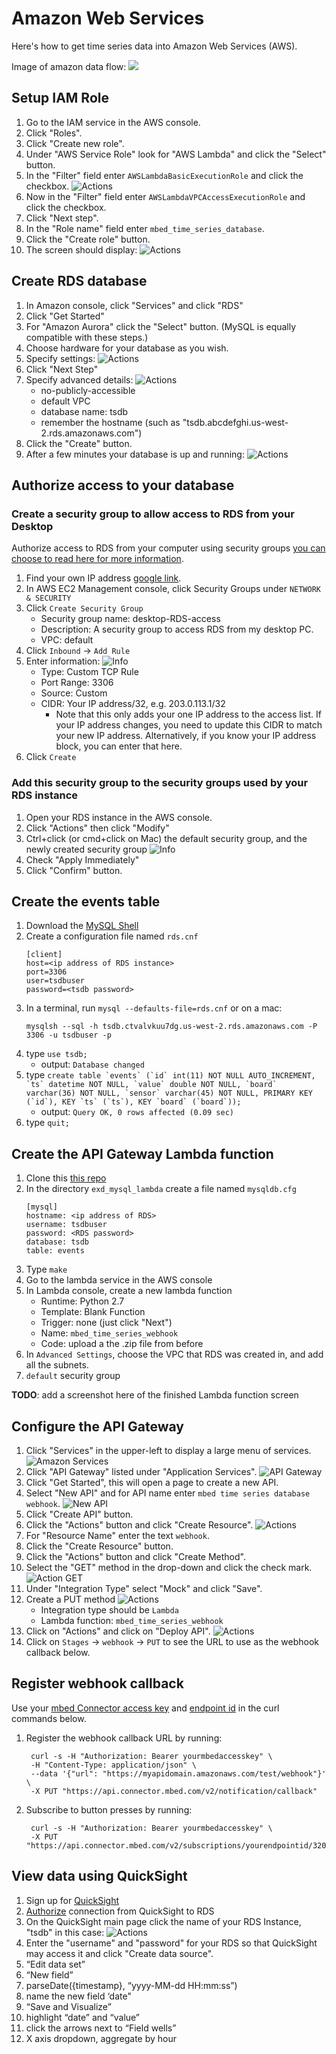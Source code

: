 # Amazon Web Services

Here's how to get time series data into Amazon Web Services (AWS).

Image of amazon data flow: ![](aws_flow.svg)

## Setup IAM Role

1. Go to the IAM service in the AWS console.
1. Click "Roles".
1. Click "Create new role".
1. Under "AWS Service Role" look for "AWS Lambda" and click the "Select" button. 
1. In the "Filter" field enter `AWSLambdaBasicExecutionRole` and click the checkbox. ![Actions](screenshots/amazon/attach_policy.png)
1. Now in the "Filter" field enter `AWSLambdaVPCAccessExecutionRole` and click the checkbox.
1. Click "Next step".
1. In the "Role name" field enter `mbed_time_series_database`.
1. Click the "Create role" button.
1. The screen should display: ![Actions](screenshots/amazon/aim_role_finish.png)

## Create RDS database

1. In Amazon console, click "Services" and click "RDS"
1. Click "Get Started"
1. For "Amazon Aurora" click the "Select" button. (MySQL is equally compatible with these steps.)
1. Choose hardware for your database as you wish.
1. Specify settings: ![Actions](screenshots/amazon/rds_db_details.png)
1. Click "Next Step"
1. Specify advanced details: ![Actions](screenshots/amazon/rds_db_advanced_details.png)
    * no-publicly-accessible
    * default VPC
    * database name: tsdb
    * remember the hostname (such as "tsdb.abcdefghi.us-west-2.rds.amazonaws.com")
1. Click the "Create" button.
1. After a few minutes your database is up and running: ![Actions](screenshots/amazon/rds_database_created.png)
   
## Authorize access to your database

### Create a security group to allow access to RDS from your Desktop

Authorize access to RDS from your computer using security groups [you can choose to read here for more information](http://docs.aws.amazon.com/AmazonRDS/latest/UserGuide/USER_WorkingWithSecurityGroups.html).

1. Find your own IP address [google link](https://www.google.com/search?q=my+ip+address).
1. In AWS EC2 Management console, click Security Groups under `NETWORK & SECURITY`
1. Click `Create Security Group`
    * Security group name: desktop-RDS-access
    * Description: A security group to access RDS from my desktop PC.
    * VPC: default
1. Click `Inbound` -> `Add Rule`
1. Enter information: ![Info](screenshots/amazon/security_group.png)
    * Type: Custom TCP Rule
    * Port Range: 3306
    * Source: Custom
    * CIDR: Your IP address/32, e.g. 203.0.113.1/32
        * Note that this only adds your one IP address to the access list.  If your IP address changes, you need to update this CIDR to match your new IP address.  Alternatively, if you know your IP address block, you can enter that here.
1. Click `Create`

### Add this security group to the security groups used by your RDS instance

1. Open your RDS instance in the AWS console.
1. Click "Actions" then click "Modify"
1. Ctrl+click (or cmd+click on Mac) the default security group, and the newly created security group ![Info](screenshots/amazon/rds_network_security.png)
1. Check "Apply Immediately"
1. Click "Confirm" button.

## Create the events table

1. Download the [MySQL Shell](https://dev.mysql.com/downloads/shell/)
1. Create a configuration file named `rds.cnf`
   ```
   [client]
   host=<ip address of RDS instance>
   port=3306
   user=tsdbuser
   password=<tsdb password>
   ```
1. In a terminal, run `mysql --defaults-file=rds.cnf` or on a mac: 
   ```
   mysqlsh --sql -h tsdb.ctvalvkuu7dg.us-west-2.rds.amazonaws.com -P 3306 -u tsdbuser -p
   ```
1. type `use tsdb;`
    * output: `Database changed`
1. type ```create table `events` (`id` int(11) NOT NULL AUTO_INCREMENT, `ts` datetime NOT NULL, `value` double NOT NULL, `board` varchar(36) NOT NULL, `sensor` varchar(45) NOT NULL, PRIMARY KEY (`id`), KEY `ts` (`ts`), KEY `board` (`board`));```
    * output: `Query OK, 0 rows affected (0.09 sec)`
1. type `quit;`

## Create the API Gateway Lambda function

1. Clone this [this repo](https://github.com/ARMmbed/exd_mysql_lambda)
1. In the directory `exd_mysql_lambda` create a file named `mysqldb.cfg`
   ```
   [mysql]
   hostname: <ip address of RDS>
   username: tsdbuser
   password: <RDS password>
   database: tsdb
   table: events
   ```
1. Type `make`
1. Go to the lambda service in the AWS console
1. In Lambda console, create a new lambda function
    * Runtime: Python 2.7
    * Template: Blank Function
    * Trigger: none (just click "Next")
    * Name: `mbed_time_series_webhook`
    * Code: upload a the .zip file from before
1. In `Advanced Settings`, choose the VPC that RDS was created in, and add all the subnets.
1. `default` security group

**TODO**: add a screenshot here of the finished Lambda function screen

## Configure the API Gateway

1. Click "Services" in the upper-left to display a large menu of services. ![Amazon Services](screenshots/amazon/aws_services.png)
1. Click "API Gateway" listed under "Application Services". ![API Gateway](screenshots/amazon/app_services.png)
1. Click "Get Started", this will open a page to create a new API.
1. Select "New API" and for API name enter `mbed time series database webhook`. ![New API](screenshots/amazon/create_new_api2.png)
1. Click "Create API" button.
1. Click the "Actions" button and click "Create Resource". ![Actions](screenshots/amazon/api_actions.png)
1. For "Resource Name" enter the text `webhook`.
1. Click the "Create Resource" button.
1. Click the "Actions" button and click "Create Method".
1. Select the "GET" method in the drop-down and click the check mark. ![Action GET](screenshots/amazon/api_methods.png)
1. Under "Integration Type" select "Mock" and click "Save".
1. Create a PUT method ![Actions](screenshots/amazon/api_put_setup.png)
    * Integration type should be `Lambda`
    * Lambda function: `mbed_time_series_webhook`
1. Click on "Actions" and click on "Deploy API". ![Actions](screenshots/amazon/deploy_api.png)
1. Click on `Stages` -> `webhook` -> `PUT` to see the URL to use as the webhook callback below.


## Register webhook callback

Use your [mbed Connector access key](https://connector.mbed.com/#accesskeys) and [endpoint id](https://connector.mbed.com/#endpoints) in the curl commands below.

1. Register the webhook callback URL by running:

        curl -s -H "Authorization: Bearer yourmbedaccesskey" \
        -H "Content-Type: application/json" \
        --data '{"url": "https://myapidomain.amazonaws.com/test/webhook"}' \
        -X PUT "https://api.connector.mbed.com/v2/notification/callback"

1. Subscribe to button presses by running:

        curl -s -H "Authorization: Bearer yourmbedaccesskey" \
        -X PUT "https://api.connector.mbed.com/v2/subscriptions/yourendpointid/3200/0/5501/"


## View data using QuickSight

1. Sign up for [QuickSight](https://quicksight.aws/)
1. [Authorize](http://docs.aws.amazon.com/quicksight/latest/user/enabling-access-rds.html) connection from QuickSight to RDS
1. On the QuickSight main page click the name of your RDS Instance, "tsdb" in this case: ![Actions](screenshots/amazon/quicksight_main.png)
1. Enter the "username" and "password" for your RDS so that QuickSight may access it and click "Create data source".
1. “Edit data set”
1. “New field”
1. parseDate({timestamp}, “yyyy-MM-dd HH:mm:ss”)
1. name the new field ‘date"
1. “Save and Visualize”
1. highlight “date” and “value”
1. click the arrows next to “Field wells”
1. X axis dropdown, aggregate by hour
